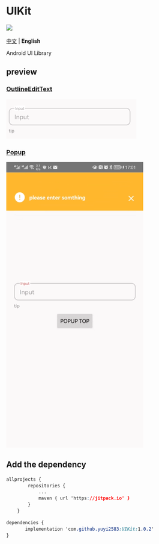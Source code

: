 # UIKit

[![](https://jitpack.io/v/yuyi2583/UIKit.svg)](https://jitpack.io/#yuyi2583/UIKit)

[中文](./README.md) | **English**

Android UI Library

## preview

### [OutlineEditText](./usage/OutlineEditText.md)

![](./usage/assets/outlineedittext.jpg)

### [Popup](./usage/Popup.md)

![](./usage/assets/popup.png)

## Add the dependency

```css
allprojects {
		repositories {
			...
			maven { url 'https://jitpack.io' }
		}
	}
```

```css
dependencies {
	   implementation 'com.github.yuyi2583:UIKit:1.0.2'
}
```